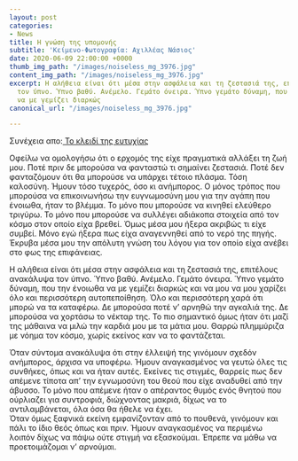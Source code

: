 ```yaml
---
layout: post
categories:
- News
title: Η γνώση της υπομονής
subtitle: 'Κείμενο-Φωτογραφία: Αχιλλέας Νάσιος'
date: 2020-06-09 22:00:00 +0000
thumb_img_path: "/images/noiseless_mg_3976.jpg"
content_img_path: "/images/noiseless_mg_3976.jpg"
excerpt: Η αλήθεια είναι ότι μέσα στην ασφάλεια και τη ζεστασιά της, επιτέλους ανακάλυψα
  τον ύπνο. Ύπνο βαθύ. Ανέμελο. Γεμάτο όνειρα. Ύπνο γεμάτο δύναμη, που την ένοιωθα
  να με γεμίζει διαρκώς
canonical_url: "/images/noiseless_mg_3976.jpg"

---
```

Συνέχεια απο:<a href="https://hocusphotus.com/posts/anodus-14/" target="blank"> Το κλειδί της ευτυχίας</a>

Οφείλω να ομολογήσω ότι ο ερχομός της είχε πραγματικά αλλάξει τη ζωή μου. Ποτέ πριν δε μπορούσα να φανταστώ τι σημαίνει ζεστασιά. Ποτέ δεν φανταζόμουν ότι θα μπορούσε να υπάρχει τέτοιο πλάσμα. Τόση καλοσύνη. Ήμουν τόσο τυχερός, όσο κι ανήμπορος. Ο μόνος τρόπος που μπορούσα να επικοινωνήσω την ευγνωμοσύνη μου για την αγάπη που ένοιωθα, ήταν το βλέμμα. Το μόνο που μπορούσε να κινηθεί ελεύθερο τριγύρω. Το μόνο που μπορούσε να συλλέγει αδιάκοπα στοιχεία από τον κόσμο στον οποίο είχα βρεθεί. Όμως μέσα μου ήξερα ακριβώς τι είχε συμβεί. Μόνο εγώ ήξερα πως είχα αναγεννηθεί από το νερό της πηγής. Έκρυβα μέσα μου την απόλυτη γνώση του λόγου για τον οποίο είχα ανέβει στο φως της επιφάνειας.

Η αλήθεια είναι ότι μέσα στην ασφάλεια και τη ζεστασιά της, επιτέλους ανακάλυψα τον ύπνο. Ύπνο βαθύ. Ανέμελο. Γεμάτο όνειρα. Ύπνο γεμάτο δύναμη, που την ένοιωθα να με γεμίζει διαρκώς και να μου να μου χαρίζει όλο και περισσότερη αυτοπεποίθηση. Όλο και περισσότερη χαρά ότι μπορώ να τα καταφέρω. Δε μπορούσα ποτέ ν’ αρνηθώ την αγκαλιά της. Δε μπορούσα να χορτάσω το νέκταρ της. Το πιο σημαντικό όμως ήταν ότι μαζί της μάθαινα να μιλώ την καρδιά μου με τα μάτια μου. Θαρρώ πλημμύριζα με νόημα τον κόσμο, χωρίς εκείνος καν να το φαντάζεται.

Όταν σύντομα ανακάλυψα ότι στην έλλειψή της γινόμουν σχεδόν ανήμπορος, άρχισα να υποφέρω. Ήμουν αναγκασμένος να γευτώ όλες τις συνθήκες, όπως και να ήταν αυτές. Εκείνες τις στιγμές, θαρρείς πως δεν απέμενε τίποτα απ’ την εγνωμοσύνη του θεού που είχε αναδυθεί από την άβυσσο. Το μόνο που απέμενε ήταν ο απέραντος θυμός ενός θνητού που ούρλιαζει για συντροφιά, διώχνοντας μακριά, δίχως να το αντιλαμβάνεται, όλα όσα θα ήθελε να έχει.  
Όταν όμως ξαφνικά εκείνη εμφανίζονταν από το πουθενά, γινόμουν και πάλι το ίδιο θεός όπως και πριν. Ήμουν αναγκασμένος να περιμένω λοιπόν δίχως να πάψω ούτε στιγμή να εξασκούμαι. Έπρεπε να μάθω να προετοιμάζομαι ν’ αρνούμαι.